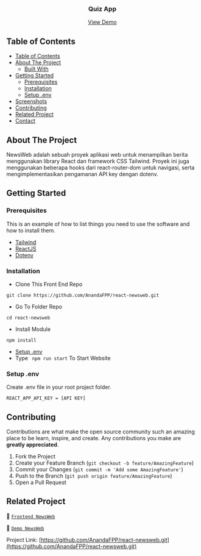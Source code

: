 <br />
<p align="center">
  <h3 align="center">Quiz App</h3>
  <p align="center">
    <a href="https://quiz-app-chi-gules.vercel.app/">View Demo</a>
  </p>
</p>

## Table of Contents

- [Table of Contents](#table-of-contents)
- [About The Project](#about-the-project)
  - [Built With](#built-with)
- [Getting Started](#getting-started)
  - [Prerequisites](#prerequisites)
  - [Installation](#installation)
  - [Setup .env](#setup-env)
- [Screenshots](#screenshots)
- [Contributing](#contributing)
- [Related Project](#related-project)
- [Contact](#contact)


## About The Project

NewsWeb adalah sebuah proyek aplikasi web untuk menampilkan berita menggunakan library React dan framework CSS Tailwind. Proyek ini juga menggunakan beberapa hooks dari react-router-dom untuk navigasi, serta mengimplementasikan pengamanan API key dengan dotenv.


## Getting Started

### Prerequisites

This is an example of how to list things you need to use the software and how to install them.

- [Tailwind](https://tailwindcss.com/)
- [ReactJS](https://reactjs.org/)
- [Dotenv](https://www.npmjs.com/package/dotenv)

### Installation

- Clone This Front End Repo

```
git clone https://github.com/AnandaFPP/react-newsweb.git
```

- Go To Folder Repo

```
cd react-newsweb
```

- Install Module

```
npm install
```

- <a href="#setup-env">Setup .env</a>
- Type ` npm run start` To Start Website

### Setup .env

Create .env file in your root project folder.

```
REACT_APP_API_KEY = [API KEY]
```

<!-- ROADMAP -->


## Contributing

Contributions are what make the open source community such an amazing place to be learn, inspire, and create. Any contributions you make are **greatly appreciated**.

1. Fork the Project
2. Create your Feature Branch (`git checkout -b feature/AmazingFeature`)
3. Commit your Changes (`git commit -m 'Add some AmazingFeature'`)
4. Push to the Branch (`git push origin feature/AmazingFeature`)
5. Open a Pull Request

## Related Project


:rocket: [`Frontend NewsWeb`](https://github.com/AnandaFPP/react-newsweb.git)

:rocket: [`Demo NewsWeb`](https://quiz-app-chi-gules.vercel.app/)

Project Link: [https://github.com/AnandaFPP/react-newsweb.git](https://github.com/AnandaFPP/react-newsweb.git)
